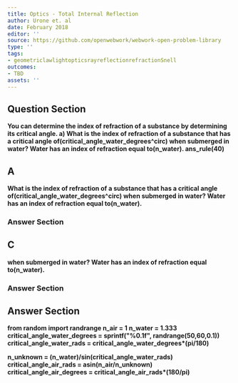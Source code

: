 ```yaml
---
title: Optics - Total Internal Reflection
author: Urone et. al
date: February 2018
editor: ''
source: https://github.com/openwebwork/webwork-open-problem-library
type: ''
tags:
- geometriclawlightopticsrayreflectionrefractionSnell
outcomes:
- TBD
assets: ''
---
```


## Question Section 

<b>
You can determine the index of refraction of a substance by determining its critical angle.
a) What is the index of refraction of a substance that has a critical angle of(critical_angle_water_degrees^circ) when submerged in water? Water has an index of refraction equal to(n_water).
ans_rule(40)

## A
What is the index of refraction of a substance that has a critical angle of(critical_angle_water_degrees^circ) when submerged in water? Water has an index of refraction equal to(n_water).
### Answer Section
## C
when submerged in water? Water has an index of refraction equal to(n_water).
### Answer Section


## Answer Section

from random import randrange
n_air = 1
n_water = 1.333
critical_angle_water_degrees = sprintf("%0.1f", randrange(50,60,0.1))
critical_angle_water_rads = critical_angle_water_degrees*(pi/180)

n_unknown = (n_water)/sin(critical_angle_water_rads)
critical_angle_air_rads = asin(n_air/n_unknown)
critical_angle_air_degrees = critical_angle_air_rads*(180/pi)